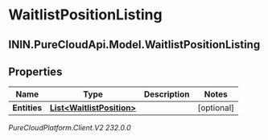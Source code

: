 # WaitlistPositionListing

## ININ.PureCloudApi.Model.WaitlistPositionListing

## Properties

|Name | Type | Description | Notes|
|------------ | ------------- | ------------- | -------------|
| **Entities** | [**List&lt;WaitlistPosition&gt;**](WaitlistPosition) |  | [optional] |



_PureCloudPlatform.Client.V2 232.0.0_
